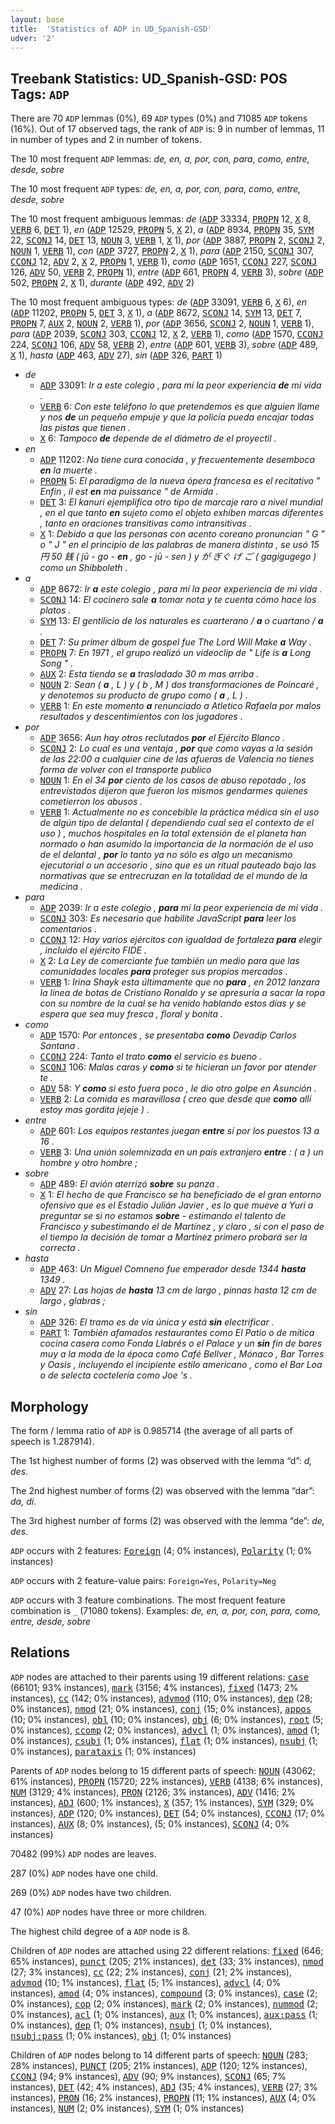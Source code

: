 ```yaml
---
layout: base
title:  'Statistics of ADP in UD_Spanish-GSD'
udver: '2'
---
```


## Treebank Statistics: UD_Spanish-GSD: POS Tags: `ADP`

There are 70 `ADP` lemmas (0%), 69 `ADP` types (0%) and 71085 `ADP` tokens (16%).
Out of 17 observed tags, the rank of `ADP` is: 9 in number of lemmas, 11 in number of types and 2 in number of tokens.

The 10 most frequent `ADP` lemmas: <em>de, en, a, por, con, para, como, entre, desde, sobre</em>

The 10 most frequent `ADP` types:  <em>de, en, a, por, con, para, como, entre, desde, sobre</em>

The 10 most frequent ambiguous lemmas: <em>de</em> (<tt><a href="es_gsd-pos-ADP.html">ADP</a></tt> 33334, <tt><a href="es_gsd-pos-PROPN.html">PROPN</a></tt> 12, <tt><a href="es_gsd-pos-X.html">X</a></tt> 8, <tt><a href="es_gsd-pos-VERB.html">VERB</a></tt> 6, <tt><a href="es_gsd-pos-DET.html">DET</a></tt> 1), <em>en</em> (<tt><a href="es_gsd-pos-ADP.html">ADP</a></tt> 12529, <tt><a href="es_gsd-pos-PROPN.html">PROPN</a></tt> 5, <tt><a href="es_gsd-pos-X.html">X</a></tt> 2), <em>a</em> (<tt><a href="es_gsd-pos-ADP.html">ADP</a></tt> 8934, <tt><a href="es_gsd-pos-PROPN.html">PROPN</a></tt> 35, <tt><a href="es_gsd-pos-SYM.html">SYM</a></tt> 22, <tt><a href="es_gsd-pos-SCONJ.html">SCONJ</a></tt> 14, <tt><a href="es_gsd-pos-DET.html">DET</a></tt> 13, <tt><a href="es_gsd-pos-NOUN.html">NOUN</a></tt> 3, <tt><a href="es_gsd-pos-VERB.html">VERB</a></tt> 1, <tt><a href="es_gsd-pos-X.html">X</a></tt> 1), <em>por</em> (<tt><a href="es_gsd-pos-ADP.html">ADP</a></tt> 3887, <tt><a href="es_gsd-pos-PROPN.html">PROPN</a></tt> 2, <tt><a href="es_gsd-pos-SCONJ.html">SCONJ</a></tt> 2, <tt><a href="es_gsd-pos-NOUN.html">NOUN</a></tt> 1, <tt><a href="es_gsd-pos-VERB.html">VERB</a></tt> 1), <em>con</em> (<tt><a href="es_gsd-pos-ADP.html">ADP</a></tt> 3727, <tt><a href="es_gsd-pos-PROPN.html">PROPN</a></tt> 2, <tt><a href="es_gsd-pos-X.html">X</a></tt> 1), <em>para</em> (<tt><a href="es_gsd-pos-ADP.html">ADP</a></tt> 2150, <tt><a href="es_gsd-pos-SCONJ.html">SCONJ</a></tt> 307, <tt><a href="es_gsd-pos-CCONJ.html">CCONJ</a></tt> 12, <tt><a href="es_gsd-pos-ADV.html">ADV</a></tt> 2, <tt><a href="es_gsd-pos-X.html">X</a></tt> 2, <tt><a href="es_gsd-pos-PROPN.html">PROPN</a></tt> 1, <tt><a href="es_gsd-pos-VERB.html">VERB</a></tt> 1), <em>como</em> (<tt><a href="es_gsd-pos-ADP.html">ADP</a></tt> 1651, <tt><a href="es_gsd-pos-CCONJ.html">CCONJ</a></tt> 227, <tt><a href="es_gsd-pos-SCONJ.html">SCONJ</a></tt> 126, <tt><a href="es_gsd-pos-ADV.html">ADV</a></tt> 50, <tt><a href="es_gsd-pos-VERB.html">VERB</a></tt> 2, <tt><a href="es_gsd-pos-PROPN.html">PROPN</a></tt> 1), <em>entre</em> (<tt><a href="es_gsd-pos-ADP.html">ADP</a></tt> 661, <tt><a href="es_gsd-pos-PROPN.html">PROPN</a></tt> 4, <tt><a href="es_gsd-pos-VERB.html">VERB</a></tt> 3), <em>sobre</em> (<tt><a href="es_gsd-pos-ADP.html">ADP</a></tt> 502, <tt><a href="es_gsd-pos-PROPN.html">PROPN</a></tt> 2, <tt><a href="es_gsd-pos-X.html">X</a></tt> 1), <em>durante</em> (<tt><a href="es_gsd-pos-ADP.html">ADP</a></tt> 492, <tt><a href="es_gsd-pos-ADV.html">ADV</a></tt> 2)

The 10 most frequent ambiguous types:  <em>de</em> (<tt><a href="es_gsd-pos-ADP.html">ADP</a></tt> 33091, <tt><a href="es_gsd-pos-VERB.html">VERB</a></tt> 6, <tt><a href="es_gsd-pos-X.html">X</a></tt> 6), <em>en</em> (<tt><a href="es_gsd-pos-ADP.html">ADP</a></tt> 11202, <tt><a href="es_gsd-pos-PROPN.html">PROPN</a></tt> 5, <tt><a href="es_gsd-pos-DET.html">DET</a></tt> 3, <tt><a href="es_gsd-pos-X.html">X</a></tt> 1), <em>a</em> (<tt><a href="es_gsd-pos-ADP.html">ADP</a></tt> 8672, <tt><a href="es_gsd-pos-SCONJ.html">SCONJ</a></tt> 14, <tt><a href="es_gsd-pos-SYM.html">SYM</a></tt> 13, <tt><a href="es_gsd-pos-DET.html">DET</a></tt> 7, <tt><a href="es_gsd-pos-PROPN.html">PROPN</a></tt> 7, <tt><a href="es_gsd-pos-AUX.html">AUX</a></tt> 2, <tt><a href="es_gsd-pos-NOUN.html">NOUN</a></tt> 2, <tt><a href="es_gsd-pos-VERB.html">VERB</a></tt> 1), <em>por</em> (<tt><a href="es_gsd-pos-ADP.html">ADP</a></tt> 3656, <tt><a href="es_gsd-pos-SCONJ.html">SCONJ</a></tt> 2, <tt><a href="es_gsd-pos-NOUN.html">NOUN</a></tt> 1, <tt><a href="es_gsd-pos-VERB.html">VERB</a></tt> 1), <em>para</em> (<tt><a href="es_gsd-pos-ADP.html">ADP</a></tt> 2039, <tt><a href="es_gsd-pos-SCONJ.html">SCONJ</a></tt> 303, <tt><a href="es_gsd-pos-CCONJ.html">CCONJ</a></tt> 12, <tt><a href="es_gsd-pos-X.html">X</a></tt> 2, <tt><a href="es_gsd-pos-VERB.html">VERB</a></tt> 1), <em>como</em> (<tt><a href="es_gsd-pos-ADP.html">ADP</a></tt> 1570, <tt><a href="es_gsd-pos-CCONJ.html">CCONJ</a></tt> 224, <tt><a href="es_gsd-pos-SCONJ.html">SCONJ</a></tt> 106, <tt><a href="es_gsd-pos-ADV.html">ADV</a></tt> 58, <tt><a href="es_gsd-pos-VERB.html">VERB</a></tt> 2), <em>entre</em> (<tt><a href="es_gsd-pos-ADP.html">ADP</a></tt> 601, <tt><a href="es_gsd-pos-VERB.html">VERB</a></tt> 3), <em>sobre</em> (<tt><a href="es_gsd-pos-ADP.html">ADP</a></tt> 489, <tt><a href="es_gsd-pos-X.html">X</a></tt> 1), <em>hasta</em> (<tt><a href="es_gsd-pos-ADP.html">ADP</a></tt> 463, <tt><a href="es_gsd-pos-ADV.html">ADV</a></tt> 27), <em>sin</em> (<tt><a href="es_gsd-pos-ADP.html">ADP</a></tt> 326, <tt><a href="es_gsd-pos-PART.html">PART</a></tt> 1)


* <em>de</em>
  * <tt><a href="es_gsd-pos-ADP.html">ADP</a></tt> 33091: <em>Ir a este colegio , para mí la peor experiencia <b>de</b> mi vida .</em>
  * <tt><a href="es_gsd-pos-VERB.html">VERB</a></tt> 6: <em>Con este teléfono lo que pretendemos es que alguien llame y nos <b>de</b> un pequeño empuje y que la policía pueda encajar todas las pistas que tienen .</em>
  * <tt><a href="es_gsd-pos-X.html">X</a></tt> 6: <em>Tampoco <b>de</b> depende de el diámetro de el proyectil .</em>
* <em>en</em>
  * <tt><a href="es_gsd-pos-ADP.html">ADP</a></tt> 11202: <em>No tiene cura conocida , y frecuentemente desemboca <b>en</b> la muerte .</em>
  * <tt><a href="es_gsd-pos-PROPN.html">PROPN</a></tt> 5: <em>El paradigma de la nueva ópera francesa es el recitativo " Enfin , il est <b>en</b> ma puissance " de Armida .</em>
  * <tt><a href="es_gsd-pos-DET.html">DET</a></tt> 3: <em>El kanuri ejemplifica otro tipo de marcaje raro a nivel mundial , en el que tanto <b>en</b> sujeto como el objeto exhiben marcas diferentes , tanto en oraciones transitivas como intransitivas .</em>
  * <tt><a href="es_gsd-pos-X.html">X</a></tt> 1: <em>Debido a que las personas con acento coreano pronuncian " G " o " J " en el principio de las palabras de manera distinta , se usó 15 円 50 銭 ( jū - go - <b>en</b> , go - jū - sen ) y が ぎぐ げ ご ( gagigugego ) como un Shibboleth .</em>
* <em>a</em>
  * <tt><a href="es_gsd-pos-ADP.html">ADP</a></tt> 8672: <em>Ir <b>a</b> este colegio , para mí la peor experiencia de mi vida .</em>
  * <tt><a href="es_gsd-pos-SCONJ.html">SCONJ</a></tt> 14: <em>El cocinero sale <b>a</b> tomar nota y te cuenta cómo hace los platos .</em>
  * <tt><a href="es_gsd-pos-SYM.html">SYM</a></tt> 13: <em>El gentilicio de los naturales es cuarterano / <b>a</b> o cuartano / <b>a</b> .</em>
  * <tt><a href="es_gsd-pos-DET.html">DET</a></tt> 7: <em>Su primer álbum de gospel fue The Lord Will Make <b>a</b> Way .</em>
  * <tt><a href="es_gsd-pos-PROPN.html">PROPN</a></tt> 7: <em>En 1971 , el grupo realizó un videoclip de " Life is <b>a</b> Long Song " .</em>
  * <tt><a href="es_gsd-pos-AUX.html">AUX</a></tt> 2: <em>Esta tienda se <b>a</b> trasladado 30 m mas arriba .</em>
  * <tt><a href="es_gsd-pos-NOUN.html">NOUN</a></tt> 2: <em>Sean ( <b>a</b> , L ) y ( b , M ) dos transformaciones de Poincaré , y denotemos su producto de grupo como ( <b>a</b> , L ) .</em>
  * <tt><a href="es_gsd-pos-VERB.html">VERB</a></tt> 1: <em>En este momento <b>a</b> renunciado a Atletico Rafaela por malos resultados y descentimientos con los jugadores .</em>
* <em>por</em>
  * <tt><a href="es_gsd-pos-ADP.html">ADP</a></tt> 3656: <em>Aun hay otros reclutados <b>por</b> el Ejército Blanco .</em>
  * <tt><a href="es_gsd-pos-SCONJ.html">SCONJ</a></tt> 2: <em>Lo cual es una ventaja , <b>por</b> que como vayas a la sesión de las 22:00 a cualquier cine de las afueras de Valencia no tienes forma de volver con el transporte publico</em>
  * <tt><a href="es_gsd-pos-NOUN.html">NOUN</a></tt> 1: <em>En el 34 <b>por</b> ciento de los casos de abuso repotado , los entrevistados dijeron que fueron los mismos gendarmes quienes cometierron los abusos .</em>
  * <tt><a href="es_gsd-pos-VERB.html">VERB</a></tt> 1: <em>Actualmente no es concebible la práctica médica sin el uso de algún tipo de delantal ( dependiendo cual sea el contexto de el uso ) , muchos hospitales en la total extensión de el planeta han normado o han asumido la importancia de la normación de el uso de el delantal , <b>por</b> lo tanto ya no sólo es algo un mecanismo ejecutorial o un accesorio , sino que es un ritual pauteado bajo las normativas que se entrecruzan en la totalidad de el mundo de la medicina .</em>
* <em>para</em>
  * <tt><a href="es_gsd-pos-ADP.html">ADP</a></tt> 2039: <em>Ir a este colegio , <b>para</b> mí la peor experiencia de mi vida .</em>
  * <tt><a href="es_gsd-pos-SCONJ.html">SCONJ</a></tt> 303: <em>Es necesario que habilite JavaScript <b>para</b> leer los comentarios .</em>
  * <tt><a href="es_gsd-pos-CCONJ.html">CCONJ</a></tt> 12: <em>Hay varios ejércitos con igualdad de fortaleza <b>para</b> elegir , incluido el ejército FIDE .</em>
  * <tt><a href="es_gsd-pos-X.html">X</a></tt> 2: <em>La Ley de comerciante fue también un medio para que las comunidades locales <b>para</b> proteger sus propios mercados .</em>
  * <tt><a href="es_gsd-pos-VERB.html">VERB</a></tt> 1: <em>Irina Shayk esta últimamente que no <b>para</b> , en 2012 lanzara la línea de botas de Cristiano Ronaldo y se apresuría a sacar la ropa con su nombre de la cual se ha venido hablando estos días y se espera que sea muy fresca , floral y bonita .</em>
* <em>como</em>
  * <tt><a href="es_gsd-pos-ADP.html">ADP</a></tt> 1570: <em>Por entonces , se presentaba <b>como</b> Devadip Carlos Santana .</em>
  * <tt><a href="es_gsd-pos-CCONJ.html">CCONJ</a></tt> 224: <em>Tanto el trato <b>como</b> el servicio es bueno .</em>
  * <tt><a href="es_gsd-pos-SCONJ.html">SCONJ</a></tt> 106: <em>Malas caras y <b>como</b> si te hicieran un favor por atender te .</em>
  * <tt><a href="es_gsd-pos-ADV.html">ADV</a></tt> 58: <em>Y <b>como</b> si esto fuera poco , le dio otro golpe en Asunción .</em>
  * <tt><a href="es_gsd-pos-VERB.html">VERB</a></tt> 2: <em>La comida es maravillosa ( creo que desde que <b>como</b> allí estoy mas gordita jejeje ) .</em>
* <em>entre</em>
  * <tt><a href="es_gsd-pos-ADP.html">ADP</a></tt> 601: <em>Los equipos restantes juegan <b>entre</b> sí por los puestos 13 a 16 .</em>
  * <tt><a href="es_gsd-pos-VERB.html">VERB</a></tt> 3: <em>Una unión solemnizada en un país extranjero <b>entre</b> : ( a ) un hombre y otro hombre ;</em>
* <em>sobre</em>
  * <tt><a href="es_gsd-pos-ADP.html">ADP</a></tt> 489: <em>El avión aterrizó <b>sobre</b> su panza .</em>
  * <tt><a href="es_gsd-pos-X.html">X</a></tt> 1: <em>El hecho de que Francisco se ha beneficiado de el gran entorno ofensivo que es el Estadio Julián Javier , es lo que mueve a Yuri a preguntar se si no estamos <b>sobre</b> - estimando el talento de Francisco y subestimando el de Martínez , y claro , si con el paso de el tiempo la decisión de tomar a Martínez primero probará ser la correcta .</em>
* <em>hasta</em>
  * <tt><a href="es_gsd-pos-ADP.html">ADP</a></tt> 463: <em>Un Miguel Comneno fue emperador desde 1344 <b>hasta</b> 1349 .</em>
  * <tt><a href="es_gsd-pos-ADV.html">ADV</a></tt> 27: <em>Las hojas de <b>hasta</b> 13 cm de largo , pinnas hasta 12 cm de largo , glabras ;</em>
* <em>sin</em>
  * <tt><a href="es_gsd-pos-ADP.html">ADP</a></tt> 326: <em>El tramo es de vía única y está <b>sin</b> electrificar .</em>
  * <tt><a href="es_gsd-pos-PART.html">PART</a></tt> 1: <em>También afamados restaurantes como El Patio o de mítica cocina casera como Fonda Llabrés o el Palace y un <b>sin</b> fin de bares muy a la moda de la época como Café Bellver , Mónaco , Bar Torres y Oasis , incluyendo el incipiente estilo americano , como el Bar Loa o de selecta coctelería como Joe 's .</em>

## Morphology

The form / lemma ratio of `ADP` is 0.985714 (the average of all parts of speech is 1.287914).

The 1st highest number of forms (2) was observed with the lemma “d”: <em>d, des</em>.

The 2nd highest number of forms (2) was observed with the lemma “dar”: <em>da, di</em>.

The 3rd highest number of forms (2) was observed with the lemma “de”: <em>de, des</em>.

`ADP` occurs with 2 features: <tt><a href="es_gsd-feat-Foreign.html">Foreign</a></tt> (4; 0% instances), <tt><a href="es_gsd-feat-Polarity.html">Polarity</a></tt> (1; 0% instances)

`ADP` occurs with 2 feature-value pairs: `Foreign=Yes`, `Polarity=Neg`

`ADP` occurs with 3 feature combinations.
The most frequent feature combination is `_` (71080 tokens).
Examples: <em>de, en, a, por, con, para, como, entre, desde, sobre</em>


## Relations

`ADP` nodes are attached to their parents using 19 different relations: <tt><a href="es_gsd-dep-case.html">case</a></tt> (66101; 93% instances), <tt><a href="es_gsd-dep-mark.html">mark</a></tt> (3156; 4% instances), <tt><a href="es_gsd-dep-fixed.html">fixed</a></tt> (1473; 2% instances), <tt><a href="es_gsd-dep-cc.html">cc</a></tt> (142; 0% instances), <tt><a href="es_gsd-dep-advmod.html">advmod</a></tt> (110; 0% instances), <tt><a href="es_gsd-dep-dep.html">dep</a></tt> (28; 0% instances), <tt><a href="es_gsd-dep-nmod.html">nmod</a></tt> (21; 0% instances), <tt><a href="es_gsd-dep-conj.html">conj</a></tt> (15; 0% instances), <tt><a href="es_gsd-dep-appos.html">appos</a></tt> (10; 0% instances), <tt><a href="es_gsd-dep-obl.html">obl</a></tt> (10; 0% instances), <tt><a href="es_gsd-dep-obj.html">obj</a></tt> (6; 0% instances), <tt><a href="es_gsd-dep-root.html">root</a></tt> (5; 0% instances), <tt><a href="es_gsd-dep-ccomp.html">ccomp</a></tt> (2; 0% instances), <tt><a href="es_gsd-dep-advcl.html">advcl</a></tt> (1; 0% instances), <tt><a href="es_gsd-dep-amod.html">amod</a></tt> (1; 0% instances), <tt><a href="es_gsd-dep-csubj.html">csubj</a></tt> (1; 0% instances), <tt><a href="es_gsd-dep-flat.html">flat</a></tt> (1; 0% instances), <tt><a href="es_gsd-dep-nsubj.html">nsubj</a></tt> (1; 0% instances), <tt><a href="es_gsd-dep-parataxis.html">parataxis</a></tt> (1; 0% instances)

Parents of `ADP` nodes belong to 15 different parts of speech: <tt><a href="es_gsd-pos-NOUN.html">NOUN</a></tt> (43062; 61% instances), <tt><a href="es_gsd-pos-PROPN.html">PROPN</a></tt> (15720; 22% instances), <tt><a href="es_gsd-pos-VERB.html">VERB</a></tt> (4138; 6% instances), <tt><a href="es_gsd-pos-NUM.html">NUM</a></tt> (3129; 4% instances), <tt><a href="es_gsd-pos-PRON.html">PRON</a></tt> (2126; 3% instances), <tt><a href="es_gsd-pos-ADV.html">ADV</a></tt> (1416; 2% instances), <tt><a href="es_gsd-pos-ADJ.html">ADJ</a></tt> (600; 1% instances), <tt><a href="es_gsd-pos-X.html">X</a></tt> (357; 1% instances), <tt><a href="es_gsd-pos-SYM.html">SYM</a></tt> (329; 0% instances), <tt><a href="es_gsd-pos-ADP.html">ADP</a></tt> (120; 0% instances), <tt><a href="es_gsd-pos-DET.html">DET</a></tt> (54; 0% instances), <tt><a href="es_gsd-pos-CCONJ.html">CCONJ</a></tt> (17; 0% instances), <tt><a href="es_gsd-pos-AUX.html">AUX</a></tt> (8; 0% instances),  (5; 0% instances), <tt><a href="es_gsd-pos-SCONJ.html">SCONJ</a></tt> (4; 0% instances)

70482 (99%) `ADP` nodes are leaves.

287 (0%) `ADP` nodes have one child.

269 (0%) `ADP` nodes have two children.

47 (0%) `ADP` nodes have three or more children.

The highest child degree of a `ADP` node is 8.

Children of `ADP` nodes are attached using 22 different relations: <tt><a href="es_gsd-dep-fixed.html">fixed</a></tt> (646; 65% instances), <tt><a href="es_gsd-dep-punct.html">punct</a></tt> (205; 21% instances), <tt><a href="es_gsd-dep-det.html">det</a></tt> (33; 3% instances), <tt><a href="es_gsd-dep-nmod.html">nmod</a></tt> (27; 3% instances), <tt><a href="es_gsd-dep-cc.html">cc</a></tt> (22; 2% instances), <tt><a href="es_gsd-dep-conj.html">conj</a></tt> (21; 2% instances), <tt><a href="es_gsd-dep-advmod.html">advmod</a></tt> (10; 1% instances), <tt><a href="es_gsd-dep-flat.html">flat</a></tt> (5; 1% instances), <tt><a href="es_gsd-dep-advcl.html">advcl</a></tt> (4; 0% instances), <tt><a href="es_gsd-dep-amod.html">amod</a></tt> (4; 0% instances), <tt><a href="es_gsd-dep-compound.html">compound</a></tt> (3; 0% instances), <tt><a href="es_gsd-dep-case.html">case</a></tt> (2; 0% instances), <tt><a href="es_gsd-dep-cop.html">cop</a></tt> (2; 0% instances), <tt><a href="es_gsd-dep-mark.html">mark</a></tt> (2; 0% instances), <tt><a href="es_gsd-dep-nummod.html">nummod</a></tt> (2; 0% instances), <tt><a href="es_gsd-dep-acl.html">acl</a></tt> (1; 0% instances), <tt><a href="es_gsd-dep-aux.html">aux</a></tt> (1; 0% instances), <tt><a href="es_gsd-dep-aux-pass.html">aux:pass</a></tt> (1; 0% instances), <tt><a href="es_gsd-dep-dep.html">dep</a></tt> (1; 0% instances), <tt><a href="es_gsd-dep-nsubj.html">nsubj</a></tt> (1; 0% instances), <tt><a href="es_gsd-dep-nsubj-pass.html">nsubj:pass</a></tt> (1; 0% instances), <tt><a href="es_gsd-dep-obj.html">obj</a></tt> (1; 0% instances)

Children of `ADP` nodes belong to 14 different parts of speech: <tt><a href="es_gsd-pos-NOUN.html">NOUN</a></tt> (283; 28% instances), <tt><a href="es_gsd-pos-PUNCT.html">PUNCT</a></tt> (205; 21% instances), <tt><a href="es_gsd-pos-ADP.html">ADP</a></tt> (120; 12% instances), <tt><a href="es_gsd-pos-CCONJ.html">CCONJ</a></tt> (94; 9% instances), <tt><a href="es_gsd-pos-ADV.html">ADV</a></tt> (90; 9% instances), <tt><a href="es_gsd-pos-SCONJ.html">SCONJ</a></tt> (65; 7% instances), <tt><a href="es_gsd-pos-DET.html">DET</a></tt> (42; 4% instances), <tt><a href="es_gsd-pos-ADJ.html">ADJ</a></tt> (35; 4% instances), <tt><a href="es_gsd-pos-VERB.html">VERB</a></tt> (27; 3% instances), <tt><a href="es_gsd-pos-PRON.html">PRON</a></tt> (16; 2% instances), <tt><a href="es_gsd-pos-PROPN.html">PROPN</a></tt> (11; 1% instances), <tt><a href="es_gsd-pos-AUX.html">AUX</a></tt> (4; 0% instances), <tt><a href="es_gsd-pos-NUM.html">NUM</a></tt> (2; 0% instances), <tt><a href="es_gsd-pos-SYM.html">SYM</a></tt> (1; 0% instances)

